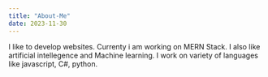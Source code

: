 ```yaml
---
title: "About-Me"
date: 2023-11-30
---
```


I like to develop websites.
Currenty i am working on MERN Stack.
I also like artificial intellegence and Machine learning.
I work on variety of languages like javascript, C#, python.
